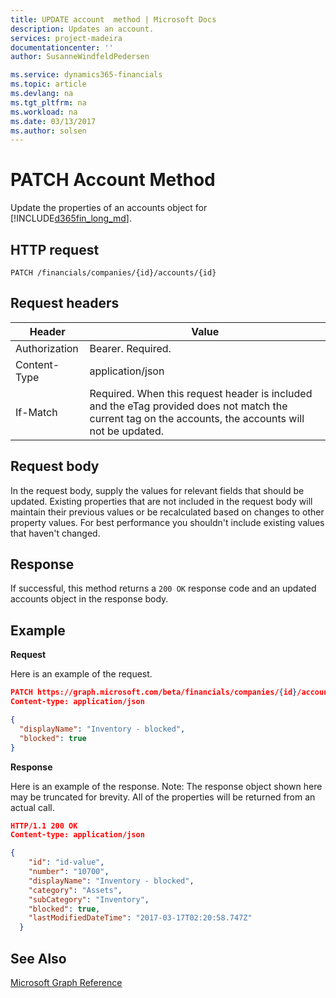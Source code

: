 ```yaml
---
title: UPDATE account  method | Microsoft Docs
description: Updates an account.
services: project-madeira
documentationcenter: ''
author: SusanneWindfeldPedersen

ms.service: dynamics365-financials
ms.topic: article
ms.devlang: na
ms.tgt_pltfrm: na
ms.workload: na
ms.date: 03/13/2017
ms.author: solsen
---
```


# PATCH Account Method
Update the properties of an accounts object for [!INCLUDE[d365fin_long_md](../dynamics-nav/includes/d365fin_long_md.md)].


## HTTP request
```
PATCH /financials/companies/{id}/accounts/{id}
```

## Request headers
|Header|Value|
|------|-----|
|Authorization |Bearer. Required.|
|Content-Type  |application/json|
|If-Match      |Required. When this request header is included and the eTag provided does not match the current tag on the accounts, the accounts will not be updated.|

## Request body
In the request body, supply the values for relevant fields that should be updated. Existing properties that are not included in the request body will maintain their previous values or be recalculated based on changes to other property values. For best performance you shouldn't include existing values that haven't changed.

## Response
If successful, this method returns a ```200 OK``` response code and an updated accounts object in the response body.

## Example

**Request**

Here is an example of the request.
```json
PATCH https://graph.microsoft.com/beta/financials/companies/{id}/accounts{id}
Content-type: application/json

{
  "displayName": "Inventory - blocked",
  "blocked": true
}
```

**Response**

Here is an example of the response. Note: The response object shown here may be truncated for brevity. All of the properties will be returned from an actual call.

```json
HTTP/1.1 200 OK
Content-type: application/json

{
    "id": "id-value",
    "number": "10700",
    "displayName": "Inventory - blocked",
    "category": "Assets",
    "subCategory": "Inventory",
    "blocked": true,
    "lastModifiedDateTime": "2017-03-17T02:20:58.747Z"
  }
```

## See Also
[Microsoft Graph Reference](graph-reference.md)  